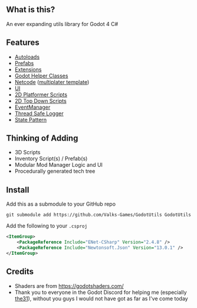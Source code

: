 ## What is this?
An ever expanding utils library for Godot 4 C#

## Features
- [Autoloads](https://github.com/ValksGodotTools/GodotUtils/tree/main/Scripts/Autoload)
- [Prefabs](https://github.com/ValksGodotTools/GodotUtils/tree/main/Prefabs)
- [Extensions](https://github.com/ValksGodotTools/GodotUtils/tree/main/Scripts/Extensions)
- [Godot Helper Classes](https://github.com/ValksGodotTools/GodotUtils/tree/main/Scripts/Godot%20Helpers)
- [Netcode](https://github.com/ValksGodotTools/GodotUtils/tree/main/Scripts/Netcode) ([multiplater template](https://github.com/ValksGodotTools/Multiplayer))
- [UI](https://github.com/ValksGodotTools/GodotUtils/tree/main/Scripts/UI)
- [2D Platformer Scripts](https://github.com/ValksGodotTools/GodotUtils/tree/main/Scripts/World2D/Platformer)
- [2D Top Down Scripts](https://github.com/ValksGodotTools/GodotUtils/tree/main/Scripts/World2D/TopDown)
- [EventManager](https://github.com/ValksGodotTools/GodotUtils/blob/main/Scripts/EventManager.cs)
- [Thread Safe Logger](https://github.com/ValksGodotTools/GodotUtils/blob/main/Scripts/Logger.cs)
- [State Pattern](https://github.com/ValksGodotTools/GodotUtils/blob/main/Scripts/State.cs)

## Thinking of Adding
- 3D Scripts
- Inventory Script(s) / Prefab(s)
- Modular Mod Manager Logic and UI
- Procedurally generated tech tree

## Install
Add this as a submodule to your GitHub repo
```
git submodule add https://github.com/Valks-Games/GodotUtils GodotUtils
```

Add the following to your `.csproj`
```xml
<ItemGroup>
    <PackageReference Include="ENet-CSharp" Version="2.4.8" />
    <PackageReference Include="Newtonsoft.Json" Version="13.0.1" />
</ItemGroup>
```

## Credits
- Shaders are from https://godotshaders.com/
- Thank you to everyone in the Godot Discord for helping me (especially [the31](https://github.com/31)), without you guys I would not have got as far as I've come today
